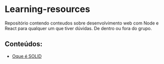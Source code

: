 # Learning-resources
Repositório contendo conteudos sobre desenvolvimento web com Node e React para qualquer um que tiver dúvidas. De dentro ou fora do grupo.

## Conteúdos:

- [Oque é SOLID](./Resources/SOLID.md)
